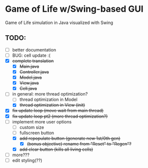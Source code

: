 # Game of Life w/Swing-based GUI
Game of Life simulation in Java visualized with Swing

## TODO:
- [ ] better documentation
- [ ] BUG: cell update :(
- [x] ~~complete translation~~
  - [x] ~~Main.java~~
  - [x] ~~Controller.java~~
  - [x] ~~Model.java~~
  - [x] ~~View.java~~
  - [x] ~~Cell.java~~
- [ ] in general: more thread optimization?
  - [ ] thread optimization in Model
  - [x] ~~thread optimization in View (init)~~
- [x] ~~fix update loop (move wait from main thread)~~
- [x] ~~fix update loop pt2 (more thread optimization?)~~
- [ ] implement more user options
  - [ ] custom size
  - [ ] fullscreen button
  - [x] ~~add repopulate button (generate new 1st/0th gen)~~
    - [x] ~~(bonus objective) rename from "Reset" to "Regen"?~~
  - [x] ~~add clear button (kills all living cells)~~
- [ ] more???
- [ ] edit styling(??)
